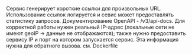 Сервис генерирует короткие ссылки для произвольных URL. Использование ссылок логируется и севис может предоставлять статистику запросов.
Документирование OpenAPI - /v3/api-docs.
Для корректной работы нужен реальный IP-адрес (локальные сети не имеют geoIP -> данные не отображаются);
также нужно предоставить сервису IP и порт на котором запускается сервис. Эта информация нужна для обратного вызова. см. Dockerfile
